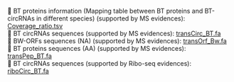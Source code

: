 🔗 BT proteins information (Mapping table between BT proteins and BT-circRNAs in different species) (supported by MS evidences): [Coverage_ratio.tsv](http://www.bio-add.org/BawaCirc/files/download/Coverage_ratio.tsv)<br>
🔗 BT circRNAs sequences (supported by MS evidences): [transCirc_BT.fa](http://www.bio-add.org/BawaCirc/files/download/transCirc_BT.fa)<br>
🔗 BW-ORFs sequences (NA) (supported by MS evidences): [transOrf_Bw.fa](http://www.bio-add.org/BawaCirc/files/download/transOrf_Bw.fa)<br>
🔗 BT proteins sequences (AA) (supported by MS evidences): [transPep_BT.fa](http://www.bio-add.org/BawaCirc/files/download/transPep_BT.fa)<br>
🔗 BT circRNAs sequences (supported by Ribo-seq evidences): [riboCirc_BT.fa](http://www.bio-add.org/BawaCirc/files/download/riboCirc_BT.fa)<br>
